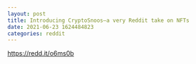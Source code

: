 ```yaml
--- 
layout: post 
title: Introducing CryptoSnoos—a very Reddit take on NFTs 
date: 2021-06-23 1624484823 
categories: reddit 
--- 
```

https://redd.it/o6ms0b
